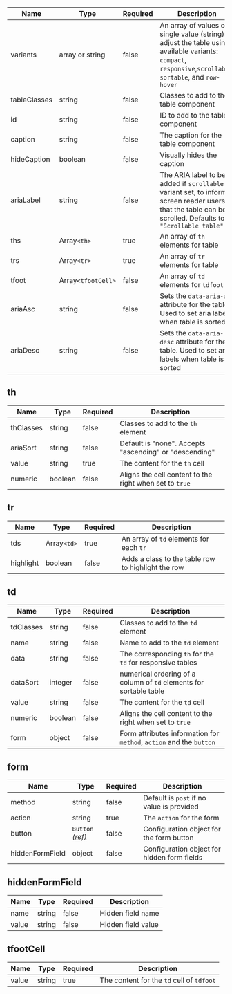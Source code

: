| Name         | Type               | Required | Description                                                                                                                                                 |
| ------------ | ------------------ | -------- | ----------------------------------------------------------------------------------------------------------------------------------------------------------- |
| variants     | array or string    | false    | An array of values or single value (string) to adjust the table using available variants: `compact`, `responsive`,`scrollable`, `sortable`, and `row-hover` |
| tableClasses | string             | false    | Classes to add to the table component                                                                                                                       |
| id           | string             | false    | ID to add to the table component                                                                                                                            |
| caption      | string             | false    | The caption for the table component                                                                                                                         |
| hideCaption  | boolean            | false    | Visually hides the caption                                                                                                                                  |
| ariaLabel    | string             | false    | The ARIA label to be added if `scrollable` variant set, to inform screen reader users that the table can be scrolled. Defaults to `"Scrollable table"`      |
| ths          | Array`<th>`        | true     | An array of `th` elements for table                                                                                                                         |
| trs          | Array`<tr>`        | true     | An array of `tr` elements for table                                                                                                                         |
| tfoot        | Array`<tfootCell>` | false    | An array of `td` elements for `tdfoot`                                                                                                                      |
| ariaAsc      | string             | false    | Sets the `data-aria-asc` attribute for the table. Used to set aria labels when table is sorted                                                              |
| ariaDesc     | string             | false    | Sets the `data-aria-desc` attribute for the table. Used to set aria labels when table is sorted                                                             |

## th

| Name      | Type    | Required | Description                                             |
| --------- | ------- | -------- | ------------------------------------------------------- |
| thClasses | string  | false    | Classes to add to the `th` element                      |
| ariaSort  | string  | false    | Default is "none". Accepts "ascending" or "descending"  |
| value     | string  | true     | The content for the `th` cell                           |
| numeric   | boolean | false    | Aligns the cell content to the right when set to `true` |

## tr

| Name      | Type        | Required | Description                                        |
| --------- | ----------- | -------- | -------------------------------------------------- |
| tds       | Array`<td>` | true     | An array of `td` elements for each `tr`            |
| highlight | boolean     | false    | Adds a class to the table row to highlight the row |

## td

| Name      | Type    | Required | Description                                                         |
| --------- | ------- | -------- | ------------------------------------------------------------------- |
| tdClasses | string  | false    | Classes to add to the `td` element                                  |
| name      | string  | false    | Name to add to the `td` element                                     |
| data      | string  | false    | The corresponding `th` for the `td` for responsive tables           |
| dataSort  | integer | false    | numerical ordering of a column of `td` elements for sortable table  |
| value     | string  | false    | The content for the `td` cell                                       |
| numeric   | boolean | false    | Aligns the cell content to the right when set to `true`             |
| form      | object  | false    | Form attributes information for `method`, `action` and the `button` |

## form

| Name            | Type                                   | Required | Description                                 |
| --------------- | -------------------------------------- | -------- | ------------------------------------------- |
| method          | string                                 | false    | Default is `post` if no value is provided   |
| action          | string                                 | true     | The `action` for the form                   |
| button          | `Button` [_(ref)_](/components/button) | false    | Configuration object for the form button    |
| hiddenFormField | object                                 | false    | Configuration object for hidden form fields |

## hiddenFormField

| Name  | Type   | Required | Description        |
| ----- | ------ | -------- | ------------------ |
| name  | string | false    | Hidden field name  |
| value | string | false    | Hidden field value |

## tfootCell

| Name  | Type   | Required | Description                               |
| ----- | ------ | -------- | ----------------------------------------- |
| value | string | true     | The content for the `td` cell of `tdfoot` |
